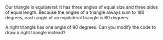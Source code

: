 Our triangle is equilateral: it has three angles of equal size and three sides of equal length. Because the angles of a triangle always sum to 180 degrees, each angle of an equilateral triangle is 60 degrees.

A right triangle has one angle of 90 degrees. Can you modify the code to draw a right triangle instead?
